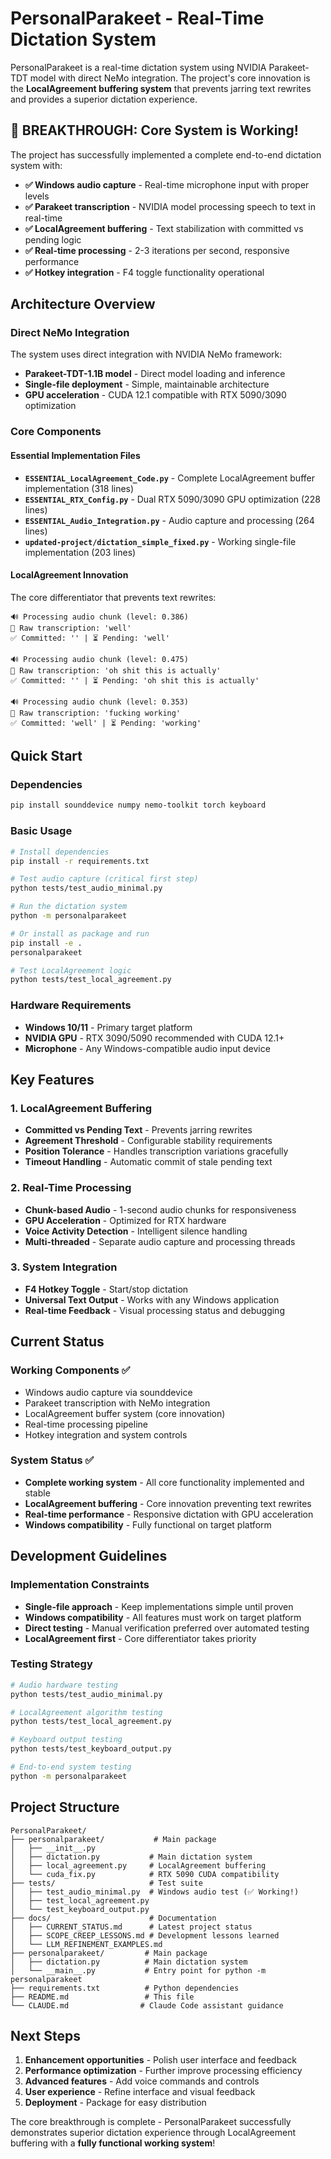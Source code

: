 # PersonalParakeet - Real-Time Dictation System

PersonalParakeet is a real-time dictation system using NVIDIA Parakeet-TDT model with direct NeMo integration. The project's core innovation is the **LocalAgreement buffering system** that prevents jarring text rewrites and provides a superior dictation experience.

## 🎉 BREAKTHROUGH: Core System is Working!

The project has successfully implemented a complete end-to-end dictation system with:

- **✅ Windows audio capture** - Real-time microphone input with proper levels
- **✅ Parakeet transcription** - NVIDIA model processing speech to text in real-time  
- **✅ LocalAgreement buffering** - Text stabilization with committed vs pending logic
- **✅ Real-time processing** - 2-3 iterations per second, responsive performance
- **✅ Hotkey integration** - F4 toggle functionality operational

## Architecture Overview

### Direct NeMo Integration
The system uses direct integration with NVIDIA NeMo framework:
- **Parakeet-TDT-1.1B model** - Direct model loading and inference
- **Single-file deployment** - Simple, maintainable architecture
- **GPU acceleration** - CUDA 12.1 compatible with RTX 5090/3090 optimization

### Core Components

#### Essential Implementation Files
- **`ESSENTIAL_LocalAgreement_Code.py`** - Complete LocalAgreement buffer implementation (318 lines)
- **`ESSENTIAL_RTX_Config.py`** - Dual RTX 5090/3090 GPU optimization (228 lines)  
- **`ESSENTIAL_Audio_Integration.py`** - Audio capture and processing (264 lines)
- **`updated-project/dictation_simple_fixed.py`** - Working single-file implementation (203 lines)

#### LocalAgreement Innovation
The core differentiator that prevents text rewrites:
```
🔊 Processing audio chunk (level: 0.386)
🎯 Raw transcription: 'well'
✅ Committed: '' | ⏳ Pending: 'well'

🔊 Processing audio chunk (level: 0.475)  
🎯 Raw transcription: 'oh shit this is actually'
✅ Committed: '' | ⏳ Pending: 'oh shit this is actually'

🔊 Processing audio chunk (level: 0.353)
🎯 Raw transcription: 'fucking working'
✅ Committed: 'well' | ⏳ Pending: 'working'
```

## Quick Start

### Dependencies
```bash
pip install sounddevice numpy nemo-toolkit torch keyboard
```

### Basic Usage
```bash
# Install dependencies
pip install -r requirements.txt

# Test audio capture (critical first step)
python tests/test_audio_minimal.py

# Run the dictation system
python -m personalparakeet

# Or install as package and run
pip install -e .
personalparakeet

# Test LocalAgreement logic
python tests/test_local_agreement.py
```

### Hardware Requirements
- **Windows 10/11** - Primary target platform
- **NVIDIA GPU** - RTX 3090/5090 recommended with CUDA 12.1+
- **Microphone** - Any Windows-compatible audio input device

## Key Features

### 1. LocalAgreement Buffering
- **Committed vs Pending Text** - Prevents jarring rewrites
- **Agreement Threshold** - Configurable stability requirements
- **Position Tolerance** - Handles transcription variations gracefully
- **Timeout Handling** - Automatic commit of stale pending text

### 2. Real-Time Processing
- **Chunk-based Audio** - 1-second audio chunks for responsiveness
- **GPU Acceleration** - Optimized for RTX hardware
- **Voice Activity Detection** - Intelligent silence handling
- **Multi-threaded** - Separate audio capture and processing threads

### 3. System Integration
- **F4 Hotkey Toggle** - Start/stop dictation
- **Universal Text Output** - Works with any Windows application
- **Real-time Feedback** - Visual processing status and debugging

## Current Status

### Working Components ✅
- Windows audio capture via sounddevice
- Parakeet transcription with NeMo integration
- LocalAgreement buffer system (core innovation)
- Real-time processing pipeline
- Hotkey integration and system controls

### System Status ✅
- **Complete working system** - All core functionality implemented and stable
- **LocalAgreement buffering** - Core innovation preventing text rewrites
- **Real-time performance** - Responsive dictation with GPU acceleration
- **Windows compatibility** - Fully functional on target platform

## Development Guidelines

### Implementation Constraints
- **Single-file approach** - Keep implementations simple until proven
- **Windows compatibility** - All features must work on target platform
- **Direct testing** - Manual verification preferred over automated testing
- **LocalAgreement first** - Core differentiator takes priority

### Testing Strategy
```bash
# Audio hardware testing
python tests/test_audio_minimal.py

# LocalAgreement algorithm testing  
python tests/test_local_agreement.py

# Keyboard output testing
python tests/test_keyboard_output.py

# End-to-end system testing
python -m personalparakeet
```

## Project Structure

```
PersonalParakeet/
├── personalparakeet/           # Main package
│   ├── __init__.py
│   ├── dictation.py           # Main dictation system
│   ├── local_agreement.py     # LocalAgreement buffering
│   └── cuda_fix.py            # RTX 5090 CUDA compatibility
├── tests/                     # Test suite
│   ├── test_audio_minimal.py  # Windows audio test (✅ Working!)
│   ├── test_local_agreement.py
│   └── test_keyboard_output.py
├── docs/                      # Documentation
│   ├── CURRENT_STATUS.md      # Latest project status
│   ├── SCOPE_CREEP_LESSONS.md # Development lessons learned
│   └── LLM_REFINEMENT_EXAMPLES.md
├── personalparakeet/         # Main package
│   ├── dictation.py          # Main dictation system
│   └── __main__.py           # Entry point for python -m personalparakeet
├── requirements.txt          # Python dependencies
├── README.md                 # This file
└── CLAUDE.md                # Claude Code assistant guidance
```

## Next Steps

1. **Enhancement opportunities** - Polish user interface and feedback
2. **Performance optimization** - Further improve processing efficiency  
3. **Advanced features** - Add voice commands and controls
4. **User experience** - Refine interface and visual feedback
5. **Deployment** - Package for easy distribution

The core breakthrough is complete - PersonalParakeet successfully demonstrates superior dictation experience through LocalAgreement buffering with a **fully functional working system**!
